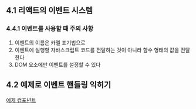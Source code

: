 ## 4.1 리액트의 이벤트 시스템

### 4.4.1 이벤트를 사용할 때 주의 사항
1. 이벤트의 이름은 카멜 표기법으로
2. 이벤트에 실행할 자바스크립트 코드를 전달하는 것이 아니라 함수 형태의 값을 전달한다
3. DOM 요소에만 이벤트를 설정할 수 있다

## 4.2 예제로 이벤트 핸들링 익히기
[예제 컴포넌트](../hello-react/hello-react/src/EventPractice.js)

